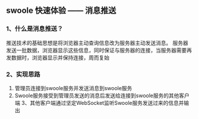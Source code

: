 ## swoole 快速体验 —— 消息推送

### 1、什么是消息推送？
推送技术的基础思想是将浏览器主动查询信息改为服务器主动发送消息。
服务器发送一批数据，浏览器显示这些信息，同时保证与服务器的连接，当服务器需要再发数据时，浏览器显示并保持连接，周而复始

### 2、实现思路
1. 管理员连接到swoole服务并发送消息到swoole服务
2. Swoole服务接受到管理员发送的消息后发送给连接到swoole服务的其他客户端
3、其他客户端通过坚定WebSocket监听Swoole服务发送过来的信息并输出